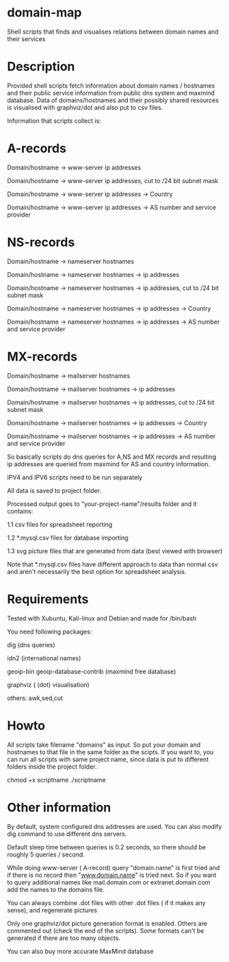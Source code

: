 # domain-map
Shell scripts that finds and visualises relations between domain names and their services


# Description

Provided shell scripts fetch information about domain names / hostnames and their public service information from public dns system and maxmind database.
Data of domains/hostnames and their possibly shared resources is visualised with graphviz/dot and also put to csv files.

Information that scripts collect is:


# A-records

Domain/hostname -> www-server ip addresses

Domain/hostname -> www-server ip addresses, cut to /24 bit subnet mask

Domain/hostname -> www-server ip addresses -> Country

Domain/hostname -> www-server ip addresses -> AS number and service provider

# NS-records

Domain/hostname -> nameserver hostnames

Domain/hostname -> nameserver hostnames -> ip addresses

Domain/hostname -> nameserver hostnames -> ip addresses, cut to /24 bit subnet mask

Domain/hostname -> nameserver hostnames -> ip addresses -> Country

Domain/hostname -> nameserver hostnames -> ip addresses -> AS number and service provider

# MX-records

Domain/hostname -> mailserver hostnames

Domain/hostname -> mailserver hostnames -> ip addresses

Domain/hostname -> mailserver hostnames -> ip addresses, cut to /24 bit subnet mask

Domain/hostname -> mailserver hostnames -> ip addresses -> Country

Domain/hostname -> mailserver hostnames -> ip addresses -> AS number and service provider


So basically scripts do dns queries for A,NS and MX records and resulting ip addresses are queried from maxmind for AS and country information.

IPV4 and IPV6 scripts need to be run separately

All data is saved to project folder.

Processed output goes to "your-project-name"/results folder and it contains:


1.1 csv files for spreadsheet reporting

1.2 *.mysql.csv files for database importing

1.3 svg picture files that are generated from data (best viewed with browser)


Note that *.mysql.csv files have different approach to data than normal csv and aren't necessarily the best option for spreadsheet analysis.


# Requirements

Tested with Xubuntu, Kali-linux and Debian and made for /bin/bash

You need following packages:

dig (dns queries)

idn2 (international names)

geoip-bin geoip-database-contrib (maxmind free database)

graphviz ( (dot) visualisation)

others: awk,sed,cut


# Howto

All scripts take filename "domains" as input. So put your domain and hostnames to that file in the same folder as the scipts. If you want to, you can run all scripts with same project name, since data is put to different folders inside the project folder.

chmod +x scriptname
./scriptname



# Other information

By default, system configured dns addresses are used. You can also modify dig command to use different dns servers.

Default sleep time between queries is 0.2 seconds, so there should be roughly 5 queries / second.

While doing www-server ( A-record) query "domain.name" is first tried and if there is no record then "www.domain.name" is tried next. So if you want to query additional names like mail.domain.com or extranet.domain.com add the names to the domains file.

You can always combine .dot files with other .dot files ( if it  makes any sense), and regenerate pictures

Only one graphviz/dot picture generation format is enabled. Others are commented out (check the end of the scripts). Some formats can't be generated if there are too many objects.

You can also buy more accurate MaxMind database

